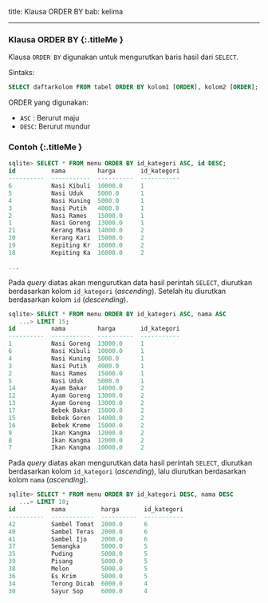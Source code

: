 title: Klausa ORDER BY
bab: kelima

---


### <i class="fa fa-info-circle"></i> Klausa ORDER BY {:.titleMe }

Klausa `ORDER BY` digunakan untuk mengurutkan baris hasil dari `SELECT`.

Sintaks:
```sql
SELECT daftarkolom FROM tabel ORDER BY kolom1 [ORDER], kolom2 [ORDER];
```

ORDER yang digunakan:

- `ASC` : Berurut maju
- `DESC`: Berurut mundur


### <i class="fa fa-code"></i> Contoh {:.titleMe }

```sql
sqlite> SELECT * FROM menu ORDER BY id_kategori ASC, id DESC;
id          nama         harga       id_kategori
----------  -----------  ----------  -----------
6           Nasi Kibuli  10000.0     1
5           Nasi Uduk    5000.0      1
4           Nasi Kuning  5000.0      1
3           Nasi Putih   4000.0      1
2           Nasi Rames   15000.0     1
1           Nasi Goreng  13000.0     1
21          Kerang Masa  14000.0     2
20          Kerang Kari  15000.0     2
19          Kepiting Kr  16000.0     2
18          Kepiting Ka  16000.0     2

...

```

Pada _query_ diatas akan mengurutkan data hasil perintah `SELECT`, diurutkan berdasarkan kolom `id_kategori` (_ascending_). Setelah itu diurutkan berdasarkan kolom `id` (_descending_).

```sql
sqlite> SELECT * FROM menu ORDER BY id_kategori ASC, nama ASC
   ...> LIMIT 15;
id          nama         harga       id_kategori
----------  -----------  ----------  -----------
1           Nasi Goreng  13000.0     1          
6           Nasi Kibuli  10000.0     1          
4           Nasi Kuning  5000.0      1          
3           Nasi Putih   4000.0      1          
2           Nasi Rames   15000.0     1          
5           Nasi Uduk    5000.0      1          
14          Ayam Bakar   14000.0     2          
12          Ayam Goreng  13000.0     2          
13          Ayam Goreng  13000.0     2          
17          Bebek Bakar  15000.0     2          
15          Bebek Goren  14000.0     2          
16          Bebek Kreme  15000.0     2          
9           Ikan Kangma  12000.0     2          
8           Ikan Kangma  12000.0     2          
7           Ikan Kangma  10000.0     2 
```
Pada _query_ diatas akan mengurutkan data hasil perintah `SELECT`, diurutkan berdasarkan kolom `id_kategori` (_ascending_), lalu diurutkan berdasarkan kolom `nama` (_ascending_).

```sql
sqlite> SELECT * FROM menu ORDER BY id_kategori DESC, nama DESC
   ...> LIMIT 10;
id          nama          harga       id_kategori
----------  ------------  ----------  -----------
42          Sambel Tomat  2000.0      6          
40          Sambel Teras  2000.0      6          
41          Sambel Ijo    2000.0      6          
37          Semangka      5000.0      5          
35          Puding        5000.0      5          
39          Pisang        5000.0      5          
38          Melon         5000.0      5          
36          Es Krim       5000.0      5          
34          Terong Dicab  6000.0      4          
30          Sayur Sop     6000.0      4 
```
